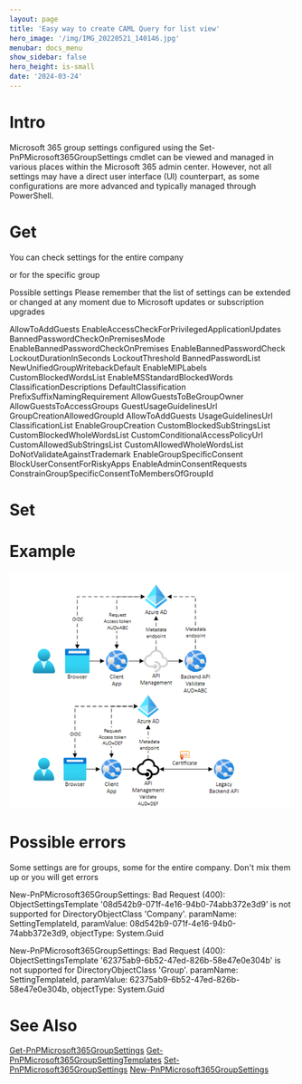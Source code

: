 ```yaml
---
layout: page
title: 'Easy way to create CAML Query for list view'
hero_image: '/img/IMG_20220521_140146.jpg'
menubar: docs_menu
show_sidebar: false
hero_height: is-small
date: '2024-03-24'
---
```



# Intro

Microsoft 365 group settings configured using the Set-PnPMicrosoft365GroupSettings cmdlet can be viewed and managed in various places within the Microsoft 365 admin center. However, not all settings may have a direct user interface (UI) counterpart, as some configurations are more advanced and typically managed through PowerShell.

# Get

You can check settings for the entire company


or for the specific group



Possible settings
Please remember that the list of settings can be extended or changed at any moment due to Microsoft updates or subscription upgrades

AllowToAddGuests
EnableAccessCheckForPrivilegedApplicationUpdates
BannedPasswordCheckOnPremisesMode
EnableBannedPasswordCheckOnPremises
EnableBannedPasswordCheck
LockoutDurationInSeconds
LockoutThreshold
BannedPasswordList
NewUnifiedGroupWritebackDefault
EnableMIPLabels
CustomBlockedWordsList
EnableMSStandardBlockedWords
ClassificationDescriptions
DefaultClassification
PrefixSuffixNamingRequirement
AllowGuestsToBeGroupOwner
AllowGuestsToAccessGroups
GuestUsageGuidelinesUrl
GroupCreationAllowedGroupId
AllowToAddGuests
UsageGuidelinesUrl
ClassificationList
EnableGroupCreation
CustomBlockedSubStringsList
CustomBlockedWholeWordsList
CustomConditionalAccessPolicyUrl
CustomAllowedSubStringsList
CustomAllowedWholeWordsList
DoNotValidateAgainstTrademark
EnableGroupSpecificConsent
BlockUserConsentForRiskyApps
EnableAdminConsentRequests
ConstrainGroupSpecificConsentToMembersOfGroupId



# Set


# Example

<img src="/articles/images/SecureAzFunc/Github-SecureAzFunc1.PNG" width="600"  alt="Diagram showing OAuth communication where audience is the backend.Diagram showing OAuth communication where audience is the API Management gateway.">

# Possible errors
Some settings are for groups, some for the entire company. Don't mix them up or you will get errors

New-PnPMicrosoft365GroupSettings: Bad Request (400): ObjectSettingsTemplate '08d542b9-071f-4e16-94b0-74abb372e3d9' is not supported for DirectoryObjectClass 'Company'. paramName: SettingTemplateId, paramValue: 08d542b9-071f-4e16-94b0-74abb372e3d9, objectType: System.Guid

New-PnPMicrosoft365GroupSettings: Bad Request (400): ObjectSettingsTemplate '62375ab9-6b52-47ed-826b-58e47e0e304b' is not supported for DirectoryObjectClass 'Group'. paramName: SettingTemplateId, paramValue: 62375ab9-6b52-47ed-826b-58e47e0e304b, objectType: System.Guid


# See Also

[Get-PnPMicrosoft365GroupSettings](https://pnp.github.io/powershell/cmdlets/Get-PnPMicrosoft365GroupSettings.html)
[Get-PnPMicrosoft365GroupSettingTemplates](https://pnp.github.io/powershell/cmdlets/Get-PnPMicrosoft365GroupSettingTemplates.html)
[Set-PnPMicrosoft365GroupSettings](https://pnp.github.io/powershell/cmdlets/Set-PnPMicrosoft365GroupSettings.html)
[New-PnPMicrosoft365GroupSettings](https://pnp.github.io/powershell/cmdlets/New-PnPMicrosoft365GroupSettings.html)
